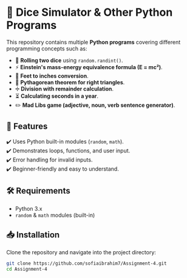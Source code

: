# 🎲 Dice Simulator & Other Python Programs  

This repository contains multiple **Python programs** covering different programming concepts such as:  
- 🎲 **Rolling two dice** using `random.randint()`.  
- ⚡ **Einstein's mass-energy equivalence formula (E = mc²)**.  
- 📏 **Feet to inches conversion**.  
- 📐 **Pythagorean theorem for right triangles**.  
- ➗ **Division with remainder calculation**.  
- ⏳ **Calculating seconds in a year**.  
- ✏️ **Mad Libs game (adjective, noun, verb sentence generator)**.  

## 🚀 Features  
✔️ Uses Python built-in modules (`random`, `math`).  
✔️ Demonstrates loops, functions, and user input.  
✔️ Error handling for invalid inputs.  
✔️ Beginner-friendly and easy to understand.  

## 🛠 Requirements  
- Python 3.x  
- `random` & `math` modules (built-in)  

## 📥 Installation  
Clone the repository and navigate into the project directory:  

```sh
git clone https://github.com/sofiaibrahim7/Assignment-4.git
cd Assignment-4
